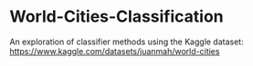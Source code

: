 # World-Cities-Classification
An exploration of classifier methods using the Kaggle dataset: https://www.kaggle.com/datasets/juanmah/world-cities 
